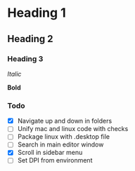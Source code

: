 # Heading 1

## Heading 2

### Heading 3

*Italic*

**Bold**

### Todo
- [x] Navigate up and down in folders
- [ ] Unify mac and linux code with checks
- [ ] Package linux with .desktop file
- [ ] Search in main editor window
- [x] Scroll in sidebar menu
- [ ] Set DPI from environment